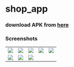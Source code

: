 # shop_app

### download APK from [here](https://drive.google.com/file/d/1pPsEpWfJvdjfFLRcq9hwAeIXh3Itsb-u/view?usp=sharing)




### Screenshots
<table align="center">
        <tr>
          <td><img src = "https://user-images.githubusercontent.com/5574608/123477549-81249580-d5fe-11eb-9aae-48082b3cae0d.jpg" ></td>
          <td><img src = "https://user-images.githubusercontent.com/5574608/123477554-8255c280-d5fe-11eb-969d-ea01fe3778f2.jpg" ></td>
          <td><img src = "https://user-images.githubusercontent.com/5574608/123477560-82ee5900-d5fe-11eb-9b58-8e146f545a35.jpg" ></td>
          <td><img src = "https://user-images.githubusercontent.com/5574608/123477562-8386ef80-d5fe-11eb-9964-92e5bfd4f8b6.jpg" ></td>
          <td><img src = "https://user-images.githubusercontent.com/5574608/123477563-841f8600-d5fe-11eb-842f-deeb9b06e656.jpg" ></td>
        </tr>
      <tr>
        <td><img src = "https://user-images.githubusercontent.com/5574608/123477564-841f8600-d5fe-11eb-8666-3c2b94843118.jpg" ></td>
        <td><img src = "https://user-images.githubusercontent.com/5574608/123477566-84b81c80-d5fe-11eb-83a5-d7d8cdc79bf4.jpg" ></td>
        <td><img src = "https://user-images.githubusercontent.com/5574608/123477569-85e94980-d5fe-11eb-9b55-952ace3f0eb1.jpg" ></td>
      </tr>
</table> 


